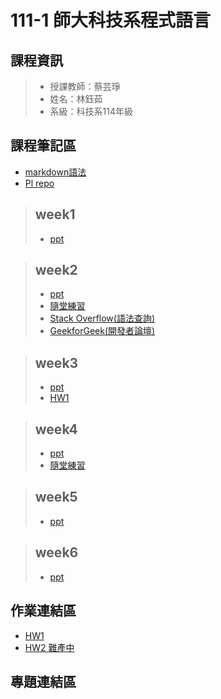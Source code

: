 # 111-1 師大科技系程式語言
## 課程資訊
> + 授課教師：蔡芸琤
> + 姓名：林鈺茹
> + 系級：科技系114年級
## 課程筆記區
+ [markdown語法](https://github.com/othree/markdown-syntax-zhtw/blob/master/syntax.md#blockquote)
+ [Pl repo](https://docs.google.com/spreadsheets/d/1hRIOovstwJst0SXgM_bogjYsrHLVZv4uVOkmYrgbql0/edit#gid=948403574)
> ## week1 
> + [ppt](https://docs.google.com/presentation/d/e/2PACX-1vS_11f3KIeNeqmInAKfHaDzOTxK_ff05aI3H3hanLX1qI6Z8iHhbOfqEUgl3Gzx3s1pYtjIZcdzECSP/pub?start=false&loop=false&delayms=3000&slide=id.p)

> ## week2 
> + [ppt](https://docs.google.com/presentation/d/e/2PACX-1vQa2_6HxpBPDUjViqvd82AqQfnywwWwETU60fLexCe7ADD8A7kHkpGjkmO6kCSYyw-AFrSCfG3THXiA/pub?start=false&loop=false&delayms=3000&slide=id.p)
> + [隨堂練習](https://github.com/Lindergithub/PL/blob/main/111-1%20Pl%20W1%20practice.ipynb)
> + [Stack Overflow(語法查詢)](https://stackoverflow.com/)
> + [GeekforGeek(開發者論壇)](https://www.geeksforgeeks.org/python-programming-language/)

> ## week3
> + [ppt](https://docs.google.com/presentation/d/e/2PACX-1vSAw9A5Eu_lHKzShkG8CacnBGk4xauhztCRro8AaxmllMd-gGR3iZpgeV2q8Yz4Fm7CRgfW7fmZSnTJ/pub?start=false&loop=false&delayms=3000&slide=id.p)
> + [HW1](https://github.com/Lindergithub/PL/blob/main/111-1%20W3%20HW.ipynb)

> ## week4
> + [ppt](https://docs.google.com/presentation/d/e/2PACX-1vRR3pc8mhMsa4xByYW6vKqtJiJCsAaeLLCvmRVf3RquXZDwY3yk0H9vcF3CGwkVh5ypqe5Yto0-E88d/pub?start=false&loop=false&delayms=3000&slide=id.p)
> + [隨堂練習](https://github.com/Lindergithub/PL/blob/main/w4%20prctice.ipynb)

> ## week5
> + [ppt](https://docs.google.com/presentation/d/e/2PACX-1vRB9etAYcIULZFrawJ1_e1g_0jHvTSZMIBxzCbGMVSwaO92n-lf-T-4Ye9U6M0r25hqugHUI8smMPOZ/pub?start=false&loop=false&delayms=3000&slide=id.p)

> ## week6
> + [ppt](https://docs.google.com/presentation/d/e/2PACX-1vSKqly4jm5pdKscVPAGZvHkc-bfGa3X0P5SYGTIv0HoOTLfV94L7UVWcWnchhdRUTTsEYVqlyQ0wi23/pub?start=false&loop=false&delayms=3000&slide=id.p)
## 作業連結區
+ [HW1](https://github.com/Lindergithub/PL/blob/main/111-1%20W3%20HW.ipynb)
+ [HW2 難產中](https://github.com/Lindergithub/PL/blob/main/111-1%20W3%20HW2.ipynb)
## 專題連結區
